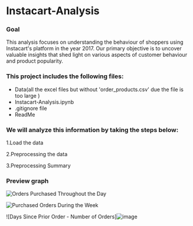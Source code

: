 # Instacart-Analysis
### Goal
This analysis focuses on understanding the behaviour of shoppers using Instacart's platform in the year 2017. Our primary objective is to uncover valuable insights that shed light on various aspects of customer behaviour and product popularity. 
### This project includes the following files:
- Data(all the excel files but without 'order_products.csv' due the file is too large )
- Instacart-Analysis.ipynb
- .gitignore file
- ReadMe
### We will analyze this information by taking the steps below:
1.Load the data

2.Preprocessing the data

3.Preprocessing Summary

### Preview graph
![Orders Purchased Throughout the Day](https://github.com/kaizermm/Instacart-Analysis/assets/121756502/57683771-f9b2-4ce4-97e1-cff045a2be30)


![Purchased Orders During the Week](https://github.com/kaizermm/Instacart-Analysis/assets/121756502/709fcce5-52d2-4b9c-a3e2-1b92a4735c16)


![Days Since Prior Order - Number of Orders]![image](https://github.com/kaizermm/Instacart-Analysis/assets/121756502/17ce4baf-6e31-4bac-8562-fd198d3252e6)


